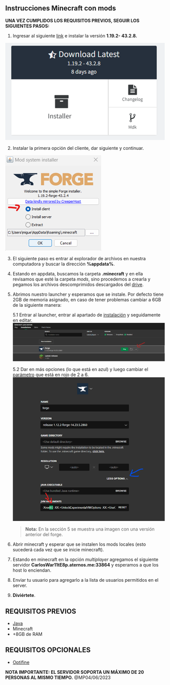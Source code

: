 ## Instrucciones Minecraft con mods

**UNA VEZ CUMPLIDOS LOS REQUISITOS PREVIOS, SEGUIR LOS SIGUIENTES PASOS:**

1. Ingresar al siguiente [link](https://files.minecraftforge.net/net/minecraftforge/forge/index_1.19.2.html) e instalar la versión **1.19.2- 43.2.8.**

![](https://github.com/miguelhasbun/minecraft_serverok/blob/main/images/version_3_mods3.png)

2. Instalar la primera opción del cliente, dar siguiente y continuar.

![](https://github.com/miguelhasbun/minecraft_serverok/blob/main/images/instalador.png)

3. El siguiente paso es entrar al explorador de archivos en nuestra computadora y buscar la dirección **%appdata%**. 

4. Estando en appdata, buscamos la carpeta **.minecraft** y en ella revisamos que esté la carpeta _mods_, sino procedemos a crearla y pegamos los archivos descomprimidos descargados del [drive](https://drive.google.com/file/d/1ud6vDMetk1LyI_pMMn10mZGkdmq5836b/view?usp=share_link).

5. Abrimos nuestro launcher y esperamos que se instale. Por defecto tiene 2GB de memoria asignado, en caso de tener problemas cambiar a 6GB de la siguiente manera:

    5.1 Entrar al launcher, entrar al apartado de [instalación](https://drive.google.com/file/d/13AKVz6-aonxLZQzQLFJu60RvfKu80x-x/view?usp=sharing) y seguidamente en editar.
    ![](https://github.com/miguelhasbun/minecraft_serverok/blob/main/images/cambio_de%20_capacidad.png)

    5.2 Dar en más opciones (lo que está en azul) y luego cambiar el [parámetro](https://drive.google.com/file/d/1aUzCe11rToP-30sU9SYjDgyhG99K9BxA/view?usp=sharing) que está en rojo de 2 a 6.
    ![]( https://github.com/miguelhasbun/minecraft_serverok/blob/main/images/capacidad.png)
   
   >**Nota:**
   >En la sección 5 se muestra una imagen con una versión anterior del forge.

6. Abrir minecraft y esperar que se instalen los mods locales (esto sucederá cada vez que se inicie minecraft).

7. Estando en minecraft en la opción _multiplayer_ agregamos el siguiente servidor **CarlosWar11tE8p.aternos.me:33864** y esperamos a que los host lo enciendan.

8. Enviar tu usuario para agregarlo a la lista de usuarios permitidos en el server.

9. **Diviértete**.


## **REQUISITOS PREVIOS**

- [Java](https://www.java.com/es/download/ie_manual.jsp)
- Minecraft
- +8GB de RAM

## **REQUISITOS OPCIONALES**
- [Optifine](https://optifine.net/downloads)


**NOTA IMPORTANTE: 
EL SERVIDOR SOPORTA UN MÁXIMO DE 20 PERSONAS AL MISMO TIEMPO.**
@MP04/06/2023